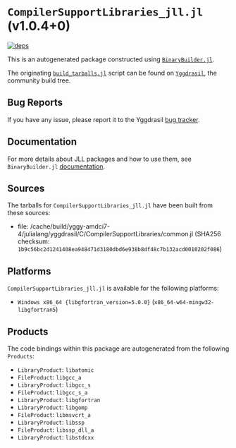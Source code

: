 # `CompilerSupportLibraries_jll.jl` (v1.0.4+0)

[![deps](https://juliahub.com/docs/CompilerSupportLibraries_jll/deps.svg)](https://juliahub.com/ui/Packages/CompilerSupportLibraries_jll/iCwSB?page=2)

This is an autogenerated package constructed using [`BinaryBuilder.jl`](https://github.com/JuliaPackaging/BinaryBuilder.jl).

The originating [`build_tarballs.jl`](https://github.com/JuliaPackaging/Yggdrasil/blob/068a1d5d9cbaa8add70cc7457ff6e88d3b97a11f/C/CompilerSupportLibraries/CompilerSupportLibraries@v1.0/build_tarballs.jl) script can be found on [`Yggdrasil`](https://github.com/JuliaPackaging/Yggdrasil/), the community build tree.

## Bug Reports

If you have any issue, please report it to the Yggdrasil [bug tracker](https://github.com/JuliaPackaging/Yggdrasil/issues).

## Documentation

For more details about JLL packages and how to use them, see `BinaryBuilder.jl` [documentation](https://docs.binarybuilder.org/stable/jll/).

## Sources

The tarballs for `CompilerSupportLibraries_jll.jl` have been built from these sources:

* file: /cache/build/yggy-amdci7-4/julialang/yggdrasil/C/CompilerSupportLibraries/common.jl (SHA256 checksum: `1b9c56bc2d1241408ea948471d3180dbd6e938b8df48c7b132acd0010202f086`)

## Platforms

`CompilerSupportLibraries_jll.jl` is available for the following platforms:

* `Windows x86_64 {libgfortran_version=5.0.0}` (`x86_64-w64-mingw32-libgfortran5`)

## Products

The code bindings within this package are autogenerated from the following `Products`:

* `LibraryProduct`: `libatomic`
* `FileProduct`: `libgcc_a`
* `LibraryProduct`: `libgcc_s`
* `FileProduct`: `libgcc_s_a`
* `LibraryProduct`: `libgfortran`
* `LibraryProduct`: `libgomp`
* `FileProduct`: `libmsvcrt_a`
* `LibraryProduct`: `libssp`
* `FileProduct`: `libssp_dll_a`
* `LibraryProduct`: `libstdcxx`
